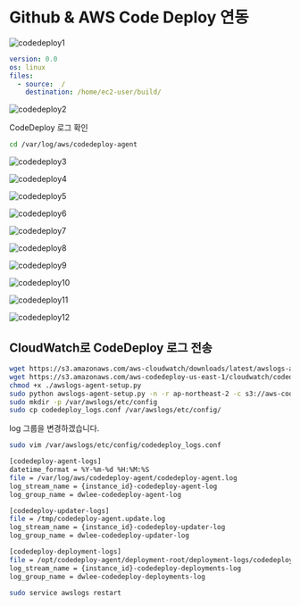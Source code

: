 # Github & AWS Code Deploy 연동


![codedeploy1](./images/github/codedeploy1.png)

```yml
version: 0.0
os: linux
files:
  - source:  /
    destination: /home/ec2-user/build/
```


![codedeploy2](./images/github/codedeploy2.png)

CodeDeploy 로그 확인

```bash
cd /var/log/aws/codedeploy-agent
```

![codedeploy3](./images/github/codedeploy3.png)

![codedeploy4](./images/github/codedeploy4.png)

![codedeploy5](./images/github/codedeploy5.png)

![codedeploy6](./images/github/codedeploy6.png)

![codedeploy7](./images/github/codedeploy7.png)

![codedeploy8](./images/github/codedeploy8.png)

![codedeploy9](./images/github/codedeploy9.png)

![codedeploy10](./images/github/codedeploy10.png)

![codedeploy11](./images/github/codedeploy11.png)

![codedeploy12](./images/github/codedeploy12.png)

## CloudWatch로 CodeDeploy 로그 전송

```bash
wget https://s3.amazonaws.com/aws-cloudwatch/downloads/latest/awslogs-agent-setup.py
wget https://s3.amazonaws.com/aws-codedeploy-us-east-1/cloudwatch/codedeploy_logs.conf
chmod +x ./awslogs-agent-setup.py
sudo python awslogs-agent-setup.py -n -r ap-northeast-2 -c s3://aws-codedeploy-us-east-1/cloudwatch/awslogs.conf
sudo mkdir -p /var/awslogs/etc/config
sudo cp codedeploy_logs.conf /var/awslogs/etc/config/
```

log 그룹을 변경하겠습니다.

```bash
sudo vim /var/awslogs/etc/config/codedeploy_logs.conf
```

```bash
[codedeploy-agent-logs]
datetime_format = %Y-%m-%d %H:%M:%S
file = /var/log/aws/codedeploy-agent/codedeploy-agent.log
log_stream_name = {instance_id}-codedeploy-agent-log
log_group_name = dwlee-codedeploy-agent-log

[codedeploy-updater-logs]
file = /tmp/codedeploy-agent.update.log
log_stream_name = {instance_id}-codedeploy-updater-log
log_group_name = dwlee-codedeploy-updater-log

[codedeploy-deployment-logs]
file = /opt/codedeploy-agent/deployment-root/deployment-logs/codedeploy-agent-deployments.log
log_stream_name = {instance_id}-codedeploy-deployments-log
log_group_name = dwlee-codedeploy-deployments-log
```

```bash
sudo service awslogs restart
```

